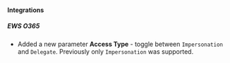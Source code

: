 
#### Integrations
##### EWS O365
- Added a new parameter **Access Type** - toggle between `Impersonation` and `Delegate`. Previously only `Impersonation` was supported.
